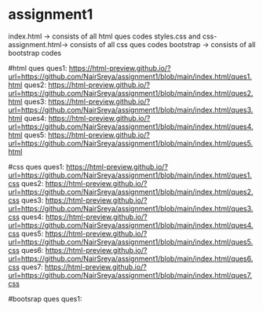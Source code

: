 # assignment1
index.html -> consists of all html ques codes
styles.css and css-assignment.html-> consists of all css ques codes
bootstrap -> consists of all bootstrap codes

#html ques
ques1: https://html-preview.github.io/?url=https://github.com/NairSreya/assignment1/blob/main/index.html/ques1.html
ques2: https://html-preview.github.io/?url=https://github.com/NairSreya/assignment1/blob/main/index.html/ques2.html
ques3: https://html-preview.github.io/?url=https://github.com/NairSreya/assignment1/blob/main/index.html/ques3.html
ques4: https://html-preview.github.io/?url=https://github.com/NairSreya/assignment1/blob/main/index.html/ques4.html
ques5: https://html-preview.github.io/?url=https://github.com/NairSreya/assignment1/blob/main/index.html/ques5.html

#css ques
ques1: https://html-preview.github.io/?url=https://github.com/NairSreya/assignment1/blob/main/index.html/ques1.css
ques2: https://html-preview.github.io/?url=https://github.com/NairSreya/assignment1/blob/main/index.html/ques2.css
ques3: https://html-preview.github.io/?url=https://github.com/NairSreya/assignment1/blob/main/index.html/ques3.css
ques4: https://html-preview.github.io/?url=https://github.com/NairSreya/assignment1/blob/main/index.html/ques4.css
ques5: https://html-preview.github.io/?url=https://github.com/NairSreya/assignment1/blob/main/index.html/ques5.css
ques6: https://html-preview.github.io/?url=https://github.com/NairSreya/assignment1/blob/main/index.html/ques6.css
ques7: https://html-preview.github.io/?url=https://github.com/NairSreya/assignment1/blob/main/index.html/ques7.css

#bootsrap ques
ques1: 
